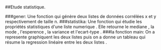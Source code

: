 ##Etude statistique.

###gener:
Une fonction qui génère deux listes de données corrélées x et y respectivement de taille n.
###statistika:
Une fonction qui étudie les propriétés statistiques d'une liste numerique . Elle retourne le mediane , la mode , l'esperence , la variance et l'ecart-type .
###la fonction main:
On a represente graphiquent les deux listes puis on a donne un tableau qui résume la regression linéaire entre les deux listes .

